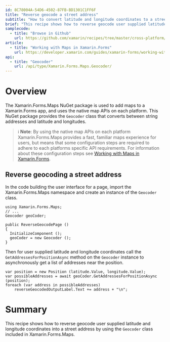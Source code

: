 ```yaml
---
id: 8C78004A-54D6-4502-87FB-BD1301C1FF6F
title: "Reverse geocode a street address"
subtitle: "How to convert latitude and longitude coordinates to a street address"
brief: "This recipe shows how to reverse geocode user supplied latitude and longitude coordinates into a street address by using the `Geocoder` class included in Xamarin.Forms.Maps."
samplecode:
  - title: "Browse in Github" 
    url: https://github.com/xamarin/recipes/tree/master/cross-platform/xamarin-forms/Maps/ReverseGeocode/
article:
  - title: "Working with Maps in Xamarin.Forms" 
    url: https://developer.xamarin.com/guides/xamarin-forms/working-with/maps/
api:
  - title: "Geocoder" 
    url: /api/type/Xamarin.Forms.Maps.Geocoder/
---
```


# Overview

The Xamarin.Forms.Maps NuGet package is used to add maps to a Xamarin.Forms app, and uses the native map APIs on each platform. This NuGet package provides the `Geocoder` class that converts between string addresses and latitude and longitudes.

> ℹ️ **Note**: By using the native map APIs on each platform Xamarin.Forms.Maps provides a fast, familiar maps experience for users, but means that some configuration steps are required to adhere to each platforms specific API requirements. For information about these configuration steps see [Working with Maps in Xamarin.Forms](https://developer.xamarin.com/guides/xamarin-forms/working-with/maps/).

## Reverse geocoding a street address

In the code building the user interface for a page, import the Xamarin.Forms.Maps namespace and create an instance of the `Geocoder` class.

```
using Xamarin.Forms.Maps;
// ...
Geocoder geoCoder;

public ReverseGeocodePage ()
{
  InitializeComponent ();
  geoCoder = new Geocoder ();
}
```

Then for user supplied latitude and longitude coordinates call the `GetAddressesForPositionAsync` method on the `Geocoder` instance to asynchronously get a list of addresses near the position.

```
var position = new Position (latitude.Value, longitude.Value);
var possibleAddresses = await geoCoder.GetAddressesForPositionAsync (position);
foreach (var address in possibleAddresses)
    reverseGeocodedOutputLabel.Text += address + "\n";
```

# Summary

This recipe shows how to reverse geocode user supplied latitude and longitude coordinates into a street address by using the `Geocoder` class included in Xamarin.Forms.Maps.

